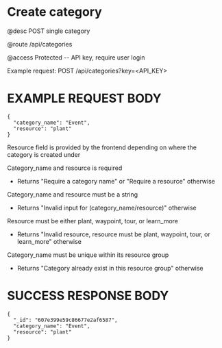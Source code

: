 # Create category
@desc POST single category

@route /api/categories

@access Protected -- API key, require user login

Example request: POST /api/categories?key=<API_KEY>

# EXAMPLE REQUEST BODY
```
{
  "category_name": "Event",
  "resource": "plant"
}
```

Resource field is provided by the frontend depending on where the category is created under

Category_name and resource is required
- Returns "Require a category name" or "Require a resource" otherwise

Category_name and resource must be a string
- Returns "Invalid input for (category_name/resource)" otherwise

Resource must be either plant, waypoint, tour, or learn_more
- Returns "Invalid resource, resource must be plant, waypoint, tour, or learn_more" otherwise

Category_name must be unique within its resource group
- Returns "Category already exist in this resource group" otherwise

# SUCCESS RESPONSE BODY
```
{
  "_id": "607e399e59c86677e2af6587",
  "category_name": "Event",
  "resource": "plant"
}
```